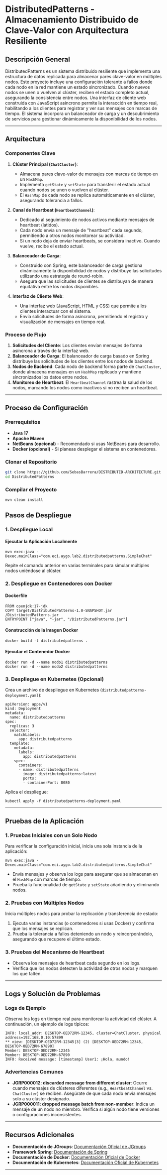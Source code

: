 # DistributedPatterns - Almacenamiento Distribuido de Clave-Valor con Arquitectura Resiliente

## Descripción General

DistributedPatterns es un sistema distribuido resiliente que implementa una estructura de datos replicada para almacenar pares clave-valor en múltiples nodos. Este proyecto incluye una configuración tolerante a fallos donde cada nodo en la red mantiene un estado sincronizado. Cuando nuevos nodos se unen o vuelven al clúster, reciben el estado completo actual, asegurando la consistencia entre nodos. Una interfaz de cliente web construida con JavaScript asíncrono permite la interacción en tiempo real, habilitando a los clientes para registrar y ver sus mensajes con marcas de tiempo. El sistema incorpora un balanceador de carga y un descubrimiento de servicios para gestionar dinámicamente la disponibilidad de los nodos.

---

## Arquitectura

### Componentes Clave

1. **Clúster Principal (`ChatCluster`)**: 
   - Almacena pares clave-valor de mensajes con marcas de tiempo en un `HashMap`.
   - Implementa `getState` y `setState` para transferir el estado actual cuando nodos se unen o vuelven al clúster.
   - El `HashMap` de cada nodo se replica automáticamente en el clúster, asegurando tolerancia a fallos.

2. **Canal de Heartbeat (`HeartbeatChannel`)**:
   - Dedicado al seguimiento de nodos activos mediante mensajes de heartbeat (latidos).
   - Cada nodo envía un mensaje de "heartbeat" cada segundo, permitiendo a otros nodos monitorear su actividad.
   - Si un nodo deja de enviar heartbeats, se considera inactivo. Cuando vuelve, recibe el estado actual.

3. **Balanceador de Carga**:
   - Construido con Spring, este balanceador de carga gestiona dinámicamente la disponibilidad de nodos y distribuye las solicitudes utilizando una estrategia de round-robin.
   - Asegura que las solicitudes de clientes se distribuyan de manera equitativa entre los nodos disponibles.

4. **Interfaz de Cliente Web**:
   - Una interfaz web (JavaScript, HTML y CSS) que permite a los clientes interactuar con el sistema.
   - Envía solicitudes de forma asíncrona, permitiendo el registro y visualización de mensajes en tiempo real.

### Proceso de Flujo

1. **Solicitudes del Cliente**: Los clientes envían mensajes de forma asíncrona a través de la interfaz web.
2. **Balanceador de Carga**: El balanceador de carga basado en Spring distribuye las solicitudes de los clientes entre los nodos de backend.
3. **Nodos de Backend**: Cada nodo de backend forma parte de `ChatCluster`, donde almacena mensajes en un `HashMap` replicado y mantiene sincronizados los datos entre nodos.
4. **Monitoreo de Heartbeat**: El `HeartbeatChannel` rastrea la salud de los nodos, marcando los nodos como inactivos si no reciben un heartbeat.

---

## Proceso de Configuración

### Prerrequisitos

- **Java 17**
- **Apache Maven**
- **NetBeans (opcional)** - Recomendado si usas NetBeans para desarrollo.
- **Docker (opcional)** - Si planeas desplegar el sistema en contenedores.

### Clonar el Repositorio

```bash
git clone https://github.com/SebasBarrera/DISTRIBUTED-ARCHITECTURE.git
cd DistributedPatterns
```
### Compilar el Proyecto
```bash
mvn clean install
```
## Pasos de Despliegue

### 1. Despliegue Local

#### Ejecutar la Aplicación Localmente

```
mvn exec:java -Dexec.mainClass="com.eci.aygo.lab2.distributedpatterns.SimpleChat"
```

Repite el comando anterior en varias terminales para simular múltiples nodos uniéndose al clúster.

### 2. Despliegue en Contenedores con Docker

#### Dockerfile

```
FROM openjdk:17-jdk
COPY target/DistributedPatterns-1.0-SNAPSHOT.jar /DistributedPatterns.jar
ENTRYPOINT ["java", "-jar", "/DistributedPatterns.jar"]
```

#### Construcción de la Imagen Docker

```
docker build -t distributedpatterns .
```

#### Ejecutar el Contenedor Docker

```
docker run -d --name nodo1 distributedpatterns
docker run -d --name nodo2 distributedpatterns
```

### 3. Despliegue en Kubernetes (Opcional)

Crea un archivo de despliegue en Kubernetes (`distributedpatterns-deployment.yaml`):

```
apiVersion: apps/v1
kind: Deployment
metadata:
  name: distributedpatterns
spec:
  replicas: 3
  selector:
    matchLabels:
      app: distributedpatterns
  template:
    metadata:
      labels:
        app: distributedpatterns
    spec:
      containers:
      - name: distributedpatterns
        image: distributedpatterns:latest
        ports:
        - containerPort: 8080
```

Aplica el despliegue:

```
kubectl apply -f distributedpatterns-deployment.yaml
```

---

## Pruebas de la Aplicación

### 1. Pruebas Iniciales con un Solo Nodo

Para verificar la configuración inicial, inicia una sola instancia de la aplicación:

```
mvn exec:java -Dexec.mainClass="com.eci.aygo.lab2.distributedpatterns.SimpleChat"
```

- Envía mensajes y observa los logs para asegurar que se almacenan en el `HashMap` con marcas de tiempo.
- Prueba la funcionalidad de `getState` y `setState` añadiendo y eliminando nodos.

### 2. Pruebas con Múltiples Nodos

Inicia múltiples nodos para probar la replicación y transferencia de estado:

1. Ejecuta varias instancias (o contenedores si usas Docker) y confirma que los mensajes se replican.
2. Prueba la tolerancia a fallos deteniendo un nodo y reincorporándolo, asegurando que recupere el último estado.

### 3. Pruebas del Mecanismo de Heartbeat

- Observa los mensajes de heartbeat cada segundo en los logs.
- Verifica que los nodos detecten la actividad de otros nodos y marquen los que falten.


---

## Logs y Solución de Problemas

### Logs de Ejemplo

Observa los logs en tiempo real para monitorear la actividad del clúster. A continuación, un ejemplo de logs típicos:

```
INFO: local_addr: DESKTOP-OED72RM-12345, cluster=ChatCluster, physical address=192.168.0.10:57899
** view: [DESKTOP-OED72RM-12345|3] (2) [DESKTOP-OED72RM-12345, DESKTOP-OED72RM-67890]
Member: DESKTOP-OED72RM-12345
Member: DESKTOP-OED72RM-67890
INFO: Received message: [timestamp] User1: ¡Hola, mundo!
```

### Advertencias Comunes

- **JGRP000012: discarded message from different cluster**: Ocurre cuando mensajes de clústeres diferentes (e.g., `HeartbeatChannel` vs. `ChatCluster`) se reciben. Asegúrate de que cada nodo envía mensajes solo a su clúster designado.
- **JGRP000011: dropped message batch from non-member**: Indica un mensaje de un nodo no miembro. Verifica si algún nodo tiene versiones o configuraciones inconsistentes.

---

## Recursos Adicionales

- **Documentación de JGroups**: [Documentación Oficial de JGroups](https://www.jgroups.org/)
- **Framework Spring**: [Documentación de Spring](https://spring.io/projects/spring-framework)
- **Documentación de Docker**: [Documentación Oficial de Docker](https://docs.docker.com/)
- **Documentación de Kubernetes**: [Documentación Oficial de Kubernetes](https://kubernetes.io/docs/)

---
